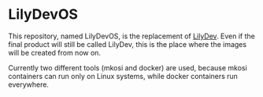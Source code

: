 # LilyDevOS

This repository, named LilyDevOS, is the replacement of
[LilyDev](https://github.com/fedelibre/LilyDev).
Even if the final product will still be called LilyDev, this
is the place where the images will be created from now on.

Currently two different tools (mkosi and docker) are used,
because mkosi containers can run only on Linux systems,
while docker containers run everywhere.
